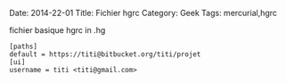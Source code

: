 Date: 2014-22-01
Title: Fichier hgrc
Category: Geek
Tags: mercurial,hgrc


fichier basique hgrc in .hg


	[paths]
	default = https://titi@bitbucket.org/titi/projet
	[ui]
	username = titi <titi@gmail.com>




